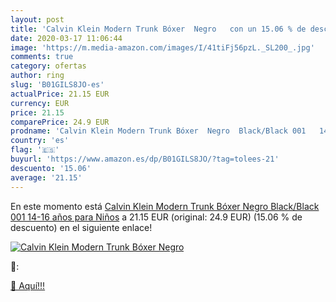 ```yaml
---
layout: post
title: 'Calvin Klein Modern Trunk Bóxer  Negro   con un 15.06 % de descuento'
date: 2020-03-17 11:06:44
image: 'https://m.media-amazon.com/images/I/41tiFj56pzL._SL200_.jpg'
comments: true
category: ofertas
author: ring
slug: 'B01GILS8JO-es'
actualPrice: 21.15 EUR
currency: EUR
price: 21.15
comparePrice: 24.9 EUR
prodname: 'Calvin Klein Modern Trunk Bóxer  Negro  Black/Black 001   14-16 años para Niños'
country: 'es'
flag: '🇪🇸'
buyurl: 'https://www.amazon.es/dp/B01GILS8JO/?tag=tolees-21'
descuento: '15.06'
average: '21.15'
---
```


En este momento está [Calvin Klein Modern Trunk Bóxer  Negro  Black/Black 001   14-16 años para Niños](https://www.amazon.es/dp/B01GILS8JO/?tag=tolees-21) a 21.15 EUR (original: 24.9 EUR) (15.06 %  de descuento) en el siguiente enlace!

[![Calvin Klein Modern Trunk Bóxer  Negro  ](https://m.media-amazon.com/images/I/41tiFj56pzL._SL200_.jpg)](https://www.amazon.es/dp/B01GILS8JO/?tag=tolees-21)

🔎:


[🛒 Aquí!!!](https://www.amazon.es/dp/B01GILS8JO/?tag=tolees-21)
